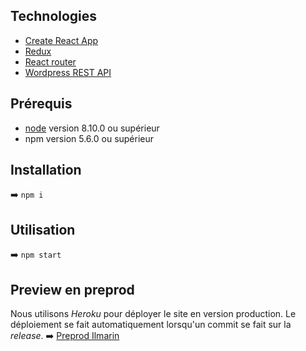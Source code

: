 ## Technologies

* [Create React App](https://github.com/facebookincubator/create-react-app)
* [Redux](https://github.com/reactjs/react-redux)
* [React router](https://github.com/ReactTraining/react-router)
* [Wordpress REST API](https://developer.wordpress.org/rest-api/reference/)

## Prérequis

* [node](https://nodejs.org/en/) version 8.10.0 ou supérieur
* npm version 5.6.0 ou supérieur

## Installation

:arrow_right: `npm i`

## Utilisation

:arrow_right: `npm start`

## Preview en preprod

Nous utilisons _Heroku_ pour déployer le site en version production. Le déploiement se fait automatiquement lorsqu'un commit se fait sur la _release_.
:arrow_right: [Preprod Ilmarin](http://radiant-journey-53743.herokuapp.com/)
